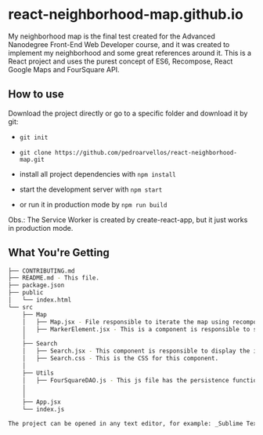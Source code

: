 # react-neighborhood-map.github.io

My neighborhood map is the final test created for the Advanced Nanodegree Front-End Web Developer course, and it was created to implement my neighborhood and some great references around it. This is a React project and uses the purest concept of ES6, Recompose, React Google Maps and FourSquare API.

## How to use

Download the project directly or go to a specific folder and download it by git:

* `git init`

* `git clone https://github.com/pedroarvellos/react-neighborhood-map.git`

* install all project dependencies with `npm install`
* start the development server with `npm start`
* or run it in production mode by `npm run build`

Obs.: The Service Worker is created by create-react-app, but it just works in production mode.

## What You're Getting
```bash
├── CONTRIBUTING.md
├── README.md - This file.
├── package.json
├── public
│   └── index.html
└── src
    ├── Map
    │   ├── Map.jsx - File responsible to iterate the map using recompose.
    │   ├── MarkerElement.jsx - This is a component is responsible to show the marker in the map.
    │
    ├── Search
    │   ├── Search.jsx - This component is responsible to display the input for search.
    │   ├── Search.css - This is the CSS for this component.
    │
    ├── Utils
    │   ├── FourSquareDAO.js - This js file has the persistence function to get data from FourSquare
    │
    │
    ├── App.jsx
    └── index.js

The project can be opened in any text editor, for example: _Sublime Text_, _Visual Studio_,  _Atom_, etc. To execute the project.
